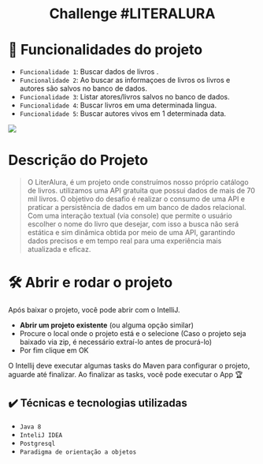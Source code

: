 <h1 align="center"> Challenge #LITERALURA </h1>

# :hammer: Funcionalidades do projeto

- `Funcionalidade 1`: Buscar dados de livros .
- `Funcionalidade 2`: Ao buscar as informaçoes de livros os livros e autores são salvos no banco de dados.
- `Funcionalidade 3`: Listar atores/livros salvos no banco de dados.
- `Funcionalidade 4`: Buscar livros em uma determinada lingua.
- `Funcionalidade 5`: Buscar autores vivos em 1 determinada data.


<img src="https://i.ibb.co/3yw0Tfs/fotoprojeto.jpg"/>

# Descrição do Projeto

> O LiterAlura, é um projeto onde construímos nosso próprio catálogo de livros.
> utilizamos uma API gratuita que possui dados de mais de 70 mil livros. O objetivo do desafio é  realizar o consumo de uma API e praticar a persistência de dados em um banco de dados relacional.
> Com uma interação textual (via console) que permite o usuário escolher o nome do livro que desejar, com isso a busca não será estática e sim dinâmica obtida por meio de uma API, garantindo dados precisos e em tempo real para uma experiência mais atualizada e eficaz.
>
> 
> 
> 
# 🛠️ Abrir e rodar o projeto

Após baixar o projeto, você pode abrir com o IntelliJ.

- **Abrir um projeto existente** (ou alguma opção similar)
- Procure o local onde o projeto está e o selecione (Caso o projeto seja baixado via zip, é necessário extraí-lo antes de procurá-lo)
- Por fim clique em OK

O Intellij deve executar algumas tasks do Maven para configurar o projeto, aguarde até finalizar. Ao finalizar as tasks, você pode executar o App 🏆

## ✔️ Técnicas e tecnologias utilizadas

- ``Java 8``
- ``InteliJ IDEA``
- ``Postgresql``
- ``Paradigma de orientação a objetos``